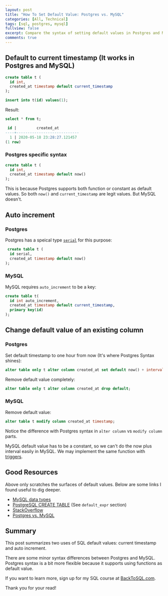 ```yaml
---
layout: post
title: "How To Set Default Value: Postgres vs. MySQL"
categories: [All, Technical]
tags: [sql, postgres, mysql]
fullview: false
excerpt: Compare the syntax of setting default values in Postgres and MySQL
comments: true
---
```


## Default to current timestamp (It works in Postgres and MySQL)
```sql
create table t (
  id int,
  created_at timestamp default current_timestamp
);

insert into t(id) values(1);
```

Result:

```sql
select * from t;

 id |         created_at         
----+----------------------------
  1 | 2020-05-18 23:28:27.121457
(1 row)
```

### Postgres specific syntax
```sql
create table t (
  id int,
  created_at timestamp default now()
);
```
This is because Postgres supports both function or constant as default values. So both `now()` and `current_timestamp`
are legit values. But MySQL doesn't.

## Auto increment

### Postgres

Postgres has a speical type [`serial`](https://www.postgresql.org/docs/9.1/datatype-numeric.html#DATATYPE-SERIAL) for this purpose:
```sql
 create table t (
  id serial,
  created_at timestamp default now()
);
```

### MySQL

MySQL requires `auto_increment` to be a key:
```sql
create table t(
  id int auto_increment,
  created_at timestamp default current_timestamp,
  primary key(id)
);
```

## Change default value of an existing column

### Postgres

Set default timestamp to one hour from now (It's where Postgres Syntax shines):

```sql
alter table only t alter column created_at set default now() + interval '1 hour';
```

Remove default value completely:

```sql
alter table only t alter column created_at drop default;
```

### MySQL

Remove default value:

```sql
alter table t modify column created_at timestamp;
```

Notice the difference with Postgres syntax in `alter column` vs `modify column` parts.

MySQL default value has to be a constant, so we can't do the now plus interval easily in MySQL. We may implement the same function with [triggers](https://stackoverflow.com/a/7024612/8175889).

## Good Resources
Above only scratches the surfaces of default values. Below are some links I found useful to dig deeper.

- [MySQL data types](https://dev.mysql.com/doc/refman/8.0/en/data-type-defaults.html)
- [PostgreSQL CREATE TABLE](https://www.postgresql.org/docs/8.2/sql-createtable.html#AEN48910) (See `default_expr` section)
- [StackOverflow](https://stackoverflow.com/a/10603198/8175889) 
- [Postgres vs. MySQL](https://www.postgresqltutorial.com/postgresql-vs-mysql/)

## Summary
This post summarizes two uses of SQL default values: current timestamp and auto increment. 

There are some minor syntax differences between Postgres and MySQL. Postgres syntax is a bit more flexible because it supports using functions as default value.

If you want to learn more, sign up for my SQL course at [BackToSQL.com](https://backtosql.com/).

Thank you for your read!